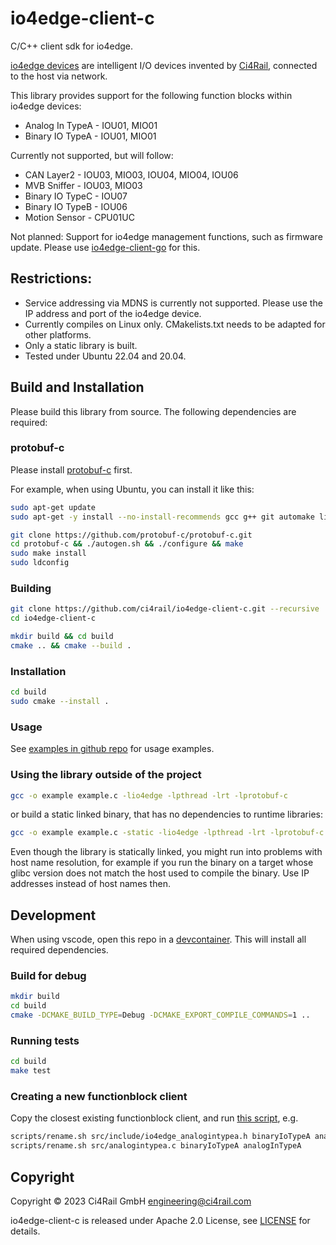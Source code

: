 # io4edge-client-c
C/C++ client sdk for io4edge.

[io4edge devices](https://docs.ci4rail.com/edge-solutions/io4edge/) are intelligent I/O devices invented by [Ci4Rail](https://www.ci4rail.com), connected to the host via network.

This library provides support for the following function blocks within io4edge devices:
* Analog In TypeA - IOU01, MIO01
* Binary IO TypeA - IOU01, MIO01

Currently not supported, but will follow:
* CAN Layer2 - IOU03, MIO03, IOU04, MIO04, IOU06
* MVB Sniffer - IOU03, MIO03
* Binary IO TypeC - IOU07
* Binary IO TypeB - IOU06
* Motion Sensor - CPU01UC

Not planned: Support for io4edge management functions, such as firmware update. Please use [io4edge-client-go](http://github.com/ci4rail/io4edge-client-go) for this.

## Restrictions: 

* Service addressing via MDNS is currently not supported. Please use the IP address and port of the io4edge device.
* Currently compiles on Linux only. CMakelists.txt needs to be adapted for other platforms.
* Only a static library is built.
* Tested under Ubuntu 22.04 and 20.04. 

## Build and Installation

Please build this library from source. The following dependencies are required:

### protobuf-c

Please install [protobuf-c](https://github.com/protobuf-c/protobuf-c) first. 

For example, when using Ubuntu, you can install it like this:

```bash
sudo apt-get update 
sudo apt-get -y install --no-install-recommends gcc g++ git automake libtool make cmake pkg-config libprotobuf-dev libprotoc-dev protobuf-compiler ca-certificates

git clone https://github.com/protobuf-c/protobuf-c.git 
cd protobuf-c && ./autogen.sh && ./configure && make 
sudo make install 
sudo ldconfig
```

### Building 

```bash
git clone https://github.com/ci4rail/io4edge-client-c.git --recursive
cd io4edge-client-c

mkdir build && cd build
cmake .. && cmake --build .
```

### Installation

```bash 
cd build
sudo cmake --install .
```
### Usage

See [examples in github repo](./examples) for usage examples.

### Using the library outside of the project

```bash
gcc -o example example.c -lio4edge -lpthread -lrt -lprotobuf-c
```

or build a static linked binary, that has no dependencies to runtime libraries:

```bash
gcc -o example example.c -static -lio4edge -lpthread -lrt -lprotobuf-c
```
Even though the library is statically linked, you might run into problems with host name resolution, for example if you run the binary on a target whose glibc version does not match the host used to compile the binary. Use IP addresses instead of host names then.

## Development

When using vscode, open this repo in a [devcontainer](./.devcontainer). This will install all required dependencies.

### Build for debug
    
```bash
mkdir build
cd build
cmake -DCMAKE_BUILD_TYPE=Debug -DCMAKE_EXPORT_COMPILE_COMMANDS=1 ..
```
### Running tests

```bash
cd build
make test
```

### Creating a new functionblock client

Copy the closest existing functionblock client, and run [this script](./scripts/rename.sh), e.g.

```bash
scripts/rename.sh src/include/io4edge_analogintypea.h binaryIoTypeA analogInTypeA
scripts/rename.sh src/analogintypea.c binaryIoTypeA analogInTypeA  
```


## Copyright

Copyright © 2023 Ci4Rail GmbH <engineering@ci4rail.com>

io4edge-client-c is released under Apache 2.0 License, see [LICENSE](LICENSE) for details.
